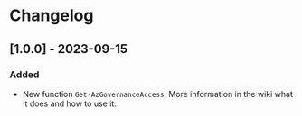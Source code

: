 # Changelog

## [1.0.0] - 2023-09-15

### Added

- New function `Get-AzGovernanceAccess`. More information in the wiki what it
does and how to use it.
